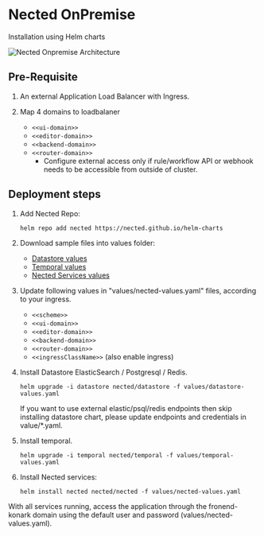 # Nected OnPremise
Installation using Helm charts

![Nected Onpremise Architecture](https://assets.nected.io/nalanda/nected-op-1.jpg)

## Pre-Requisite
1. An external Application Load Balancer with Ingress.

2. Map 4 domains to loadbalaner
    - `<<ui-domain>>`
    - `<<editor-domain>>`
    - `<<backend-domain>>`
    - `<<router-domain>>`
      - Configure external access only if rule/workflow API or webhook needs to be accessible from outside of cluster.

## Deployment steps
1. Add Nected Repo:
    ```
    helm repo add nected https://nected.github.io/helm-charts
    ```

2. Download sample files into values folder:
    - [Datastore values](https://charts.nected.io/values/datastore-values.yaml)
    - [Temporal values](https://charts.nected.io/values/temporal-values.yaml)
    - [Nected Services values](https://charts.nected.io/values/nected-services-values.yaml)

3. Update following values in "values/nected-values.yaml" files, according to your ingress.
    - `<<scheme>>`
    - `<<ui-domain>>`
    - `<<editor-domain>>`
    - `<<backend-domain>>`
    - `<<router-domain>>`
    - `<<ingressClassName>>` (also enable ingress)

4. Install Datastore ElasticSearch / Postgresql / Redis.
   ```
   helm upgrade -i datastore nected/datastore -f values/datastore-values.yaml
   ```

   If you want to use external elastic/psql/redis endpoints then skip installing datastore chart, please update endpoints and credentials in value/*.yaml.

5.  Install temporal.
    ```
    helm upgrade -i temporal nected/temporal -f values/temporal-values.yaml
    ```

7. Install Nected services:
    ```
    helm install nected nected/nected -f values/nected-values.yaml
    ```

With all services running, access the application through the fronend-konark domain using the default user and password (values/nected-values.yaml).
